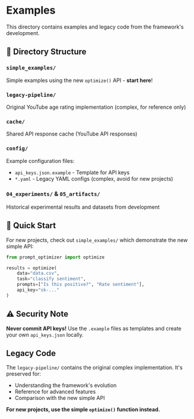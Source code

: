 # Examples

This directory contains examples and legacy code from the framework's development.

## 📁 Directory Structure

### `simple_examples/`
Simple examples using the new `optimize()` API - **start here**!

### `legacy-pipeline/` 
Original YouTube age rating implementation (complex, for reference only)

### `cache/`
Shared API response cache (YouTube API responses)

### `config/`
Example configuration files:
- `api_keys.json.example` - Template for API keys
- `*.yaml` - Legacy YAML configs (complex, avoid for new projects)

### `04_experiments/` & `05_artifacts/`
Historical experimental results and datasets from development

## 🚀 Quick Start

For new projects, check out `simple_examples/` which demonstrate the new simple API:

```python
from prompt_optimizer import optimize

results = optimize(
    data="data.csv",
    task="classify sentiment",
    prompts=["Is this positive?", "Rate sentiment"],
    api_key="sk-..."
)
```

## ⚠️ Security Note

**Never commit API keys!** Use the `.example` files as templates and create your own `api_keys.json` locally.

## Legacy Code

The `legacy-pipeline/` contains the original complex implementation. It's preserved for:
- Understanding the framework's evolution
- Reference for advanced features
- Comparison with the new simple API

**For new projects, use the simple `optimize()` function instead.**